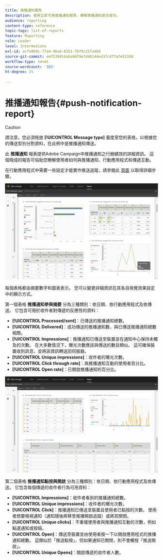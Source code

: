 ```yaml
---
title: 推播通知報告
description: 使用立即可用推播通知報表，瞭解推播通知是否成功。
audience: reporting
content-type: reference
topic-tags: list-of-reports
feature: Reporting
role: Leader
level: Intermediate
exl-id: acfe0b9c-77a4-46ad-8151-7bf9c21fa4b0
source-git-commit: ee7539914aba9df9e7d46144e437c477a7e52168
workflow-type: tm+mt
source-wordcount: '383'
ht-degree: 1%

---
```


# 推播通知報告{#push-notification-report}

>[!CAUTION]
>
>請注意，您必須拖放 **[!UICONTROL Message type]** 量度至您的表格，以根據您的傳送型別分割資料，在此例中是推播通知傳送。

此 **推播通知** 報表提供Adobe Campaign中推播通知之行銷績效的詳細資訊。 這個現成的報告可協助您瞭解使用者如何與推播通知、行動應用程式和傳遞互動。

在行動應用程式中需要一些設定才能實作推送追蹤，請參閱此 [頁面](../../administration/using/push-tracking.md) 以取得詳細步驟。

![](assets/dynamic_report_push.png)

每個表格都由摘要數字和圖表表示。 您可以變更詳細資訊在其各自視覺效果設定中的顯示方式。

第一個表格 **推播通知參與摘要** 分為三種類別：依日期、依行動應用程式及依傳送。 它包含可用於收件者對傳遞的反應性的資料：

* **[!UICONTROL Processed/sent]**：已傳送的推播通知總數。
* **[!UICONTROL Delivered]**：成功傳送的推播通知數，與已傳送推播通知總數相關。
* **[!UICONTROL Impressions]**：推播通知已傳送至裝置並在通知中心保持未觸及的次數。 在大多數情況下，曝光次數應該與傳送的數目類似。 這可確保裝置收到訊息，並將該資訊轉送回伺服器。
* **[!UICONTROL Unique impressions]**：收件者的曝光次數。
* **[!UICONTROL Click through rate]**：與推播通知互動的使用者百分比。
* **[!UICONTROL Open rate]**：已開啟推播通知的百分比。

![](assets/dynamic_report_push_2.png)

第二個表格 **推播通知點按與開啟** 分為三種類別：依日期、依行動應用程式及依傳送。 它包含每個傳遞的收件者行為可用資料：

* **[!UICONTROL Impressions]**：收件者看到的推播通知總數。
* **[!UICONTROL Unique impressions]**：收件者的曝光次數。
* **[!UICONTROL Click]**：推播通知已傳送至裝置且使用者已點按的次數。 使用者想要檢視通知（通知隨後將移至推播開啟追蹤）或將其關閉。
* **[!UICONTROL Unique clicks]**：不重複使用者與推播通知互動的次數，例如點選通知或按鈕。
* **[!UICONTROL Open]**：傳送至裝置並由使用者按一下以開啟應用程式的推播通知總數。 這類似於「推送點按」，但如果通知已關閉，則不會觸發「推送開啟」。
* **[!UICONTROL Unique Opens]**：開啟傳遞的收件者人數。
